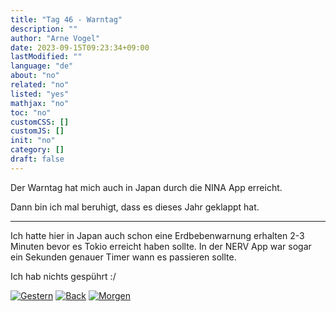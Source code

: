 ```yaml
---
title: "Tag 46 - Warntag"
description: ""
author: "Arne Vogel"
date: 2023-09-15T09:23:34+09:00
lastModified: ""
language: "de"
about: "no"
related: "no"
listed: "yes"
mathjax: "no"
toc: "no"
customCSS: []
customJS: []
init: "no"
category: []
draft: false
---
```


Der Warntag hat mich auch in Japan durch die NINA App erreicht.

Dann bin ich mal beruhigt, dass es dieses Jahr geklappt hat.

---

Ich hatte hier in Japan auch schon eine Erdbebenwarnung erhalten 2-3 Minuten bevor es Tokio erreicht haben sollte.
In der NERV App war sogar ein Sekunden genauer Timer wann es passieren sollte.

Ich hab nichts gespührt :/


[![Gestern](../left.png)](../tag-45) [![Back](../back.png)](..) [![Morgen](../right.png)](../tag-47)
